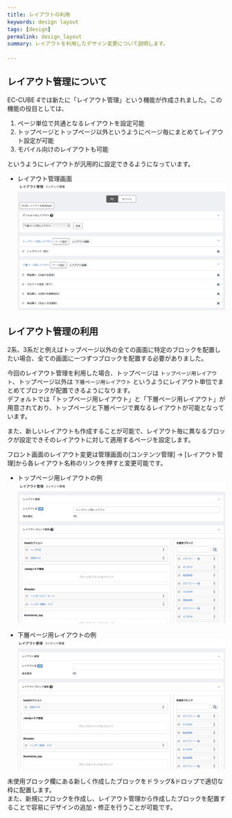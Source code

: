 ```yaml
---
title: レイアウトの利用
keywords: design layout
tags: [design]
permalink: design_layout
summary: レイアウトを利用したデザイン変更について説明します。

---
```


## レイアウト管理について
EC-CUBE 4では新たに「レイアウト管理」という機能が作成されました。この機能の役目としては、

1. ページ単位で共通となるレイアウトを設定可能  
1. トップページとトップページ以外というようにページ毎にまとめてレイアウト設定が可能  
1. モバイル向けのレイアウトも可能

というようにレイアウトが汎用的に設定できるようになっています。

* レイアウト管理画面  
![レイアウト管理](./images/design/design-layout-01.png)


## レイアウト管理の利用

2系、3系だと例えばトップページ以外の全ての画面に特定のブロックを配置したい場合、全ての画面に一つずつブロックを配置する必要がありました。

今回のレイアウト管理を利用した場合、トップページは `トップページ用レイアウト`、トップページ以外は `下層ページ用レイアウト` というようにレイアウト単位でまとめてブロックが配置できるようになります。  
デフォルトでは「トップページ用レイアウト」と「下層ページ用レイアウト」が用意されており、トップページと下層ページで異なるレイアウトが可能となっています。  

また、新しいレイアウトも作成することが可能で、レイアウト毎に異なるブロックが設定できそのレイアウトに対して適用するページを設定します。

フロント画面のレイアウト変更は管理画面の[コンテンツ管理] → [レイアウト管理]から各レイアウト名称のリンクを押すと変更可能です。

* トップページ用レイアウトの例  
![レイアウト管理](./images/design/design-layout-02.png)


* 下層ページ用レイアウトの例  
![レイアウト管理](./images/design/design-layout-03.png)

未使用ブロック欄にある新しく作成したブロックをドラッグ&ドロップで適切な枠に配置します。  
また、新規にブロックを作成し、レイアウト管理から作成したブロックを配置することで容易にデザインの追加・修正を行うことが可能です。